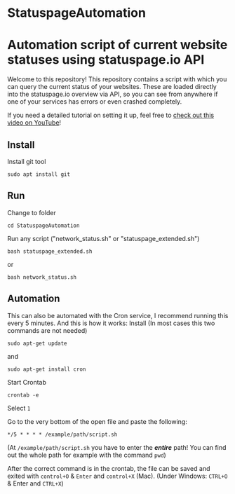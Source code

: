 # StatuspageAutomation
# Automation script of current website statuses using statuspage.io API

Welcome to this repository!
This repository contains a script with which you can query the current status of your websites.
These are loaded directly into the statuspage.io overview via API, so you can see from anywhere if one of your services has errors or even crashed completely.

If you need a detailed tutorial on setting it up, feel free to [check out this video on YouTube](https://youtube.com/EasyTec100)!

## Install
Install git tool
```
sudo apt install git
```

## Run
Change to folder
```
cd StatuspageAutomation
```

Run any script ("network_status.sh" or "statuspage_extended.sh")
```
bash statuspage_extended.sh
```
or
```
bash network_status.sh
```

## Automation
This can also be automated with the Cron service, I recommend running this every 5 minutes.
And this is how it works:
Install (In most cases this two commands are not needed)
```
sudo apt-get update
```
and
```
sudo apt-get install cron
```

Start Crontab
```
crontab -e
```
Select ```1```

Go to the very bottom of the open file and paste the following:
```
*/5 * * * * /example/path/script.sh
```
(At ```/example/path/script.sh``` you have to enter the **_entire_** path! You can find out the whole path for example with the command ```pwd```)

After the correct command is in the crontab, the file can be saved and exited with ```control+O``` & ```Enter``` and ```control+X``` (Mac). (Under Windows: ```CTRL+O``` & Enter and ```CTRL+X```)
